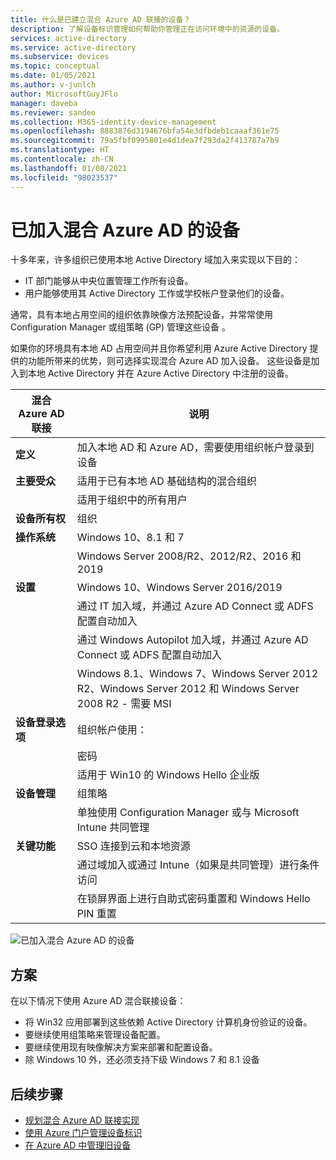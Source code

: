 ```yaml
---
title: 什么是已建立混合 Azure AD 联接的设备？
description: 了解设备标识管理如何帮助你管理正在访问环境中的资源的设备。
services: active-directory
ms.service: active-directory
ms.subservice: devices
ms.topic: conceptual
ms.date: 01/05/2021
ms.author: v-junlch
author: MicrosoftGuyJFlo
manager: daveba
ms.reviewer: sandeo
ms.collection: M365-identity-device-management
ms.openlocfilehash: 8883876d3194676bfa54e3dfbdeb1caaaf361e75
ms.sourcegitcommit: 79a5fbf0995801e4d1dea7f293da2f413787a7b9
ms.translationtype: HT
ms.contentlocale: zh-CN
ms.lasthandoff: 01/08/2021
ms.locfileid: "98023537"
---
```

# <a name="hybrid-azure-ad-joined-devices"></a>已加入混合 Azure AD 的设备

十多年来，许多组织已使用本地 Active Directory 域加入来实现以下目的：

- IT 部门能够从中央位置管理工作所有设备。
- 用户能够使用其 Active Directory 工作或学校帐户登录他们的设备。

通常，具有本地占用空间的组织依靠映像方法预配设备，并常常使用 Configuration Manager 或组策略 (GP) 管理这些设备 。

如果你的环境具有本地 AD 占用空间并且你希望利用 Azure Active Directory 提供的功能所带来的优势，则可选择实现混合 Azure AD 加入设备。 这些设备是加入到本地 Active Directory 并在 Azure Active Directory 中注册的设备。

| 混合 Azure AD 联接 | 说明 |
| --- | --- |
| **定义** | 加入本地 AD 和 Azure AD，需要使用组织帐户登录到设备 |
| **主要受众** | 适用于已有本地 AD 基础结构的混合组织 |
|   | 适用于组织中的所有用户 |
| **设备所有权** | 组织 |
| **操作系统** | Windows 10、8.1 和 7 |
|   | Windows Server 2008/R2、2012/R2、2016 和 2019 |
| **设置** | Windows 10、Windows Server 2016/2019 |
|   | 通过 IT 加入域，并通过 Azure AD Connect 或 ADFS 配置自动加入 |
|   | 通过 Windows Autopilot 加入域，并通过 Azure AD Connect 或 ADFS 配置自动加入 |
|   | Windows 8.1、Windows 7、Windows Server 2012 R2、Windows Server 2012 和 Windows Server 2008 R2 - 需要 MSI |
| **设备登录选项** | 组织帐户使用： |
|   | 密码 |
|   | 适用于 Win10 的 Windows Hello 企业版 |
| **设备管理** | 组策略 |
|   | 单独使用 Configuration Manager 或与 Microsoft Intune 共同管理 |
| **关键功能** | SSO 连接到云和本地资源 |
|   | 通过域加入或通过 Intune（如果是共同管理）进行条件访问 |
|   | 在锁屏界面上进行自助式密码重置和 Windows Hello PIN 重置 |

![已加入混合 Azure AD 的设备](./media/concept-azure-ad-join-hybrid/azure-ad-hybrid-joined-device.png)

## <a name="scenarios"></a>方案

在以下情况下使用 Azure AD 混合联接设备：

- 将 Win32 应用部署到这些依赖 Active Directory 计算机身份验证的设备。
- 要继续使用组策略来管理设备配置。
- 要继续使用现有映像解决方案来部署和配置设备。
- 除 Windows 10 外，还必须支持下级 Windows 7 和 8.1 设备

## <a name="next-steps"></a>后续步骤

- [规划混合 Azure AD 联接实现](hybrid-azuread-join-plan.md)
- [使用 Azure 门户管理设备标识](device-management-azure-portal.md)
- [在 Azure AD 中管理旧设备](manage-stale-devices.md)

